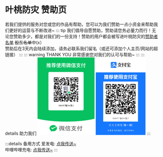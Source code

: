 # 叶桃防灾 赞助页
若我们提供的服务对您或您的作品有帮助，您可以为我们赞助一点小资金来帮助我们更好的运营与不断改进~
::: tip
我们倡导自愿赞助，赞助请您务必量力而行！无论您赞助多少，都是对我们的一份支持！赞助的用户都会被写进叶桃防灾的[赞助者名单](/cosponsors) ~~股东名单~~中(x）<br>赞助后在3天内会陆续添加，请务必联系我们留名（或还可添加个人主页/网站的超链接）
:::
::: warning THANK YOU
非常感谢您对我们的认可与帮助~
:::
::: details 助力我们
<img src=".\media\donate_wechat.png" alt="donate_wechat" style="zoom: 25%;" /> 
<img src=".\media\donate_alipay.jpg" alt="donate_alipay" style="zoom:25%;" />
:::

:::details 备用方式
爱发电: [点我传送~](https://afdian.net/@CatsYezuan)<br>
哔哩哔哩充电: [点我传送~](https://space.bilibili.com/1297775055)
:::
